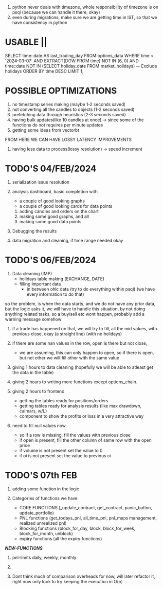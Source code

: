 1. python never deals with timezone, whole responsibility of timezone is on psql (because we can handle it there, okay)
2. even during migrations, make sure we are getting time in IST, so that we have consistency in python


# USABLE ||
SELECT time::date AS last_trading_day
FROM options_data
WHERE time < '2024-03-07'
AND EXTRACT(DOW FROM time) NOT IN (6, 0)
AND time::date NOT IN (SELECT holiday_date FROM market_holidays)  -- Exclude holidays
ORDER BY time DESC
LIMIT 1;


# POSSIBLE OPTIMIZATIONS
1. no timestamp series making (maybe 1-2 seconds saved)
2. not converting all the candles to objects (1-2 seconds saved)
3. prefetching data through heuristics (2-3 seconds saved)
4. having bulk updates(like 10 candles at once) -> since some of the functions do not requires per minute updates
5. getting some ideas from vectorbt

FROM HERE WE CAN HAVE LOSSY LATENCY IMPROVEMENTS
1. having less data to process(lossy resolution) -> speed increment



# TODO'S 04/FEB/2024
1. serialization issue resolution
2. analysis dashboard, basic completion with
    - a couple of good looking graphs
    - a couple of good looking cards for data points

    1. adding candles and orders on the chart
    2. making some good graphs, and all
    3. making some good data points
3. Debugging the results
4. data migration and cleaning, if time range needed okay

# TODO'S 06/FEB/2024
1. Data cleaning (IMP)
    - holidays table making (EXCHANGE, DATE)
    - filling important data
        - in between ohlc data
            (try to do everything within psql) (we have every information to do that)

so the problem, is when the data starts, and we do not have any prior data, but the logic asks it, we will have to handle this situation, by not doing anything related tasks, so a buy/sell etc wont happen, probably add a warning message somehow
1. if a trade has happened on that, we will try to fill, all the mid values, with previous close, okay (a straight line) (with no holidays)
2. if there are some nan values in the row, open is there but not close, 
    - we are assuming, this can only happen to open, so if there is open, but not other we will fill other with the same value

1. giving 1 hours to data cleaning (hopefully we will be able to atleast get the data in the table)
2. giving 2 hours to writing more functions except options_chain.
3. giving 2 hours to frontend 
    - getting the tables ready for positions/orders
    - getting tables ready for analysis results (like max drawdown, calmars, w/L)
    - component to show the profits or loss in a very attractive way

1. need to fill null values now
    - so if a row is missing, fill the values with previous close
    - if open is present, fill the other column of same row with the open price
    - if volume is not present set the value to 0
    - if oi is not present set the value to previous oi


# TODO'S 07th FEB
1. adding some function in the logic

1. Categories of functions we have
    - CORE FUNCTIONS (_update_contract, get_contract, panic_button, update_portfolio)
    - PNL functions (get_todays_pnl, all_time_pnl, pnl_maps management, realized unrealized pnl)
    - Blocking functions (block_for_day, block, block_for_week, block_for_month, unblock)
    - expiry functions (all the expiry functions)

***NEW-FUNCTIONS***
1. pnl-limits daily, weekly, monthly
2. 

1. Dont think much of comparison overheads for now, will later refactor it, right now only look to try keeping the execution in O(n) 